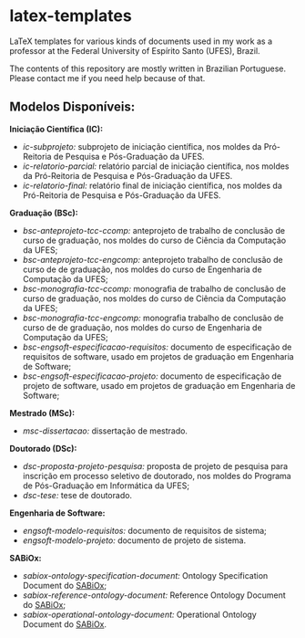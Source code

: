 # latex-templates

LaTeX templates for various kinds of documents used in my work as a professor at the Federal University of Espírito Santo (UFES), Brazil.

The contents of this repository are mostly written in Brazilian Portuguese. Please contact me if you need help because of that.


## Modelos Disponíveis:

**Iniciação Científica (IC):**

* _ic-subprojeto:_ subprojeto de iniciação científica, nos moldes da Pró-Reitoria de Pesquisa e Pós-Graduação da UFES.
* _ic-relatorio-parcial:_ relatório parcial de iniciação científica, nos moldes da Pró-Reitoria de Pesquisa e Pós-Graduação da UFES.
* _ic-relatorio-final:_ relatório final de iniciação científica, nos moldes da Pró-Reitoria de Pesquisa e Pós-Graduação da UFES.

**Graduação (BSc):**

* _bsc-anteprojeto-tcc-ccomp:_ anteprojeto de trabalho de conclusão de curso de graduação, nos moldes do curso de Ciência da Computação da UFES;
* _bsc-anteprojeto-tcc-engcomp:_ anteprojeto trabalho de conclusão de curso de de graduação, nos moldes do curso de Engenharia de Computação da UFES;
* _bsc-monografia-tcc-ccomp:_ monografia de trabalho de conclusão de curso de graduação, nos moldes do curso de Ciência da Computação da UFES;
* _bsc-monografia-tcc-engcomp:_ monografia trabalho de conclusão de curso de de graduação, nos moldes do curso de Engenharia de Computação da UFES;
* _bsc-engsoft-especificacao-requisitos:_ documento de especificação de requisitos de software, usado em projetos de graduação em Engenharia de Software;
* _bsc-engsoft-especificacao-projeto:_ documento de especificação de projeto de software, usado em projetos de graduação em Engenharia de Software;

**Mestrado (MSc):**

* _msc-dissertacao:_ dissertação de mestrado.

**Doutorado (DSc):**

* _dsc-proposta-projeto-pesquisa:_ proposta de projeto de pesquisa para inscrição em processo seletivo de doutorado, nos moldes do Programa de Pós-Graduação em Informática da UFES;
* _dsc-tese:_ tese de doutorado.

**Engenharia de Software:**

* _engsoft-modelo-requisitos:_ documento de requisitos de sistema;
* _engsoft-modelo-projeto:_ documento de projeto de sistema.

**SABiOx:**

* _sabiox-ontology-specification-document:_ Ontology Specification Document do [SABiOx](https://nemo.inf.ufes.br/projetos/sabiox/);
* _sabiox-reference-ontology-document:_ Reference Ontology Document do [SABiOx](https://nemo.inf.ufes.br/projetos/sabiox/);
* _sabiox-operational-ontology-document:_ Operational Ontology Document do [SABiOx](https://nemo.inf.ufes.br/projetos/sabiox/).
